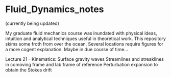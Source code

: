 # Fluid_Dynamics_notes
(currently being updated)

My graduate fluid mechanics course was inundated with physical ideas, intuition and analytical techniques useful in theoretical work. This repository skims some froth from over the ocean. Several locations require figures for a more cogent explanation. Maybe in due course of time...


Lecture 21 - Kinematics: Surface gravity waves
Streamlines and streaklines in comoving frame and lab frame of reference
Perturbation expansion to obtain the Stokes drift
